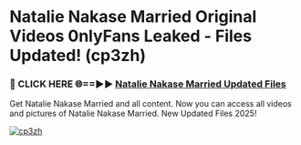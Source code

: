 # Natalie Nakase Married Original Videos 0nlyFans Leaked - Files Updated! (cp3zh)

<h3>🔴 CLICK HERE 🌐==►► <a href="https://tinyurl.com/yckcrads" rel="nofollow">Natalie Nakase Married Updated Files</a></h3>

Get Natalie Nakase Married and all content. Now you can access all videos and pictures of Natalie Nakase Married. New Updated Files 2025!

[![cp3zh](https://i.imgur.com/hpKpOFt.gif)](https://tinyurl.com/yckcrads)
